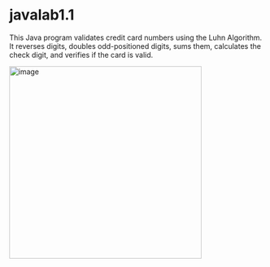 # javalab1.1
This Java program validates credit card numbers using the Luhn Algorithm. It reverses digits, doubles odd-positioned digits, sums them, calculates the check digit, and verifies if the card is valid.

<img width="378" alt="image" src="https://github.com/user-attachments/assets/8032d734-b3ac-442f-aa8c-5ef9c8de9ce9">
